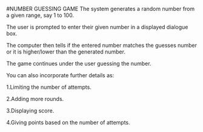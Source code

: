 #NUMBER GUESSING GAME
The system generates a random number from a given range, say 1 to 100.

The user is prompted to enter their given number in a displayed dialogue box.

The computer then tells if the entered number matches the guesses number or it is higher/lower than the generated number.

The game continues under the user guessing the number.

You can also incorporate further details as:

1.Limiting the number of attempts.

2.Adding more rounds.

3.Displaying score.

4.Giving points based on the number of attempts.
